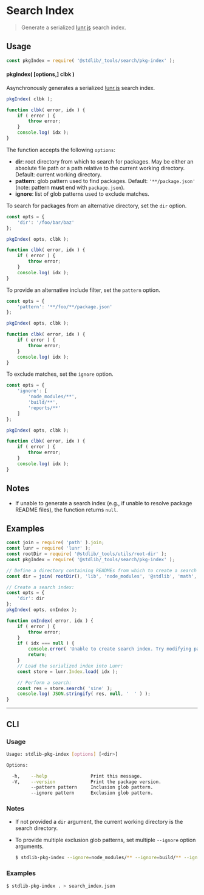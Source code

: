 <!--

@license Apache-2.0

Copyright (c) 2018 The Stdlib Authors.

Licensed under the Apache License, Version 2.0 (the "License");
you may not use this file except in compliance with the License.
You may obtain a copy of the License at

   http://www.apache.org/licenses/LICENSE-2.0

Unless required by applicable law or agreed to in writing, software
distributed under the License is distributed on an "AS IS" BASIS,
WITHOUT WARRANTIES OR CONDITIONS OF ANY KIND, either express or implied.
See the License for the specific language governing permissions and
limitations under the License.

-->

# Search Index

> Generate a serialized [lunr.js][lunr-js] search index.

<section class="usage">

## Usage

```javascript
const pkgIndex = require( '@stdlib/_tools/search/pkg-index' );
```

#### pkgIndex( \[options,] clbk )

Asynchronously generates a serialized [lunr.js][lunr-js] search index.

```javascript
pkgIndex( clbk );

function clbk( error, idx ) {
    if ( error ) {
        throw error;
    }
    console.log( idx );
}
```

The function accepts the following `options`:

-   **dir**: root directory from which to search for packages. May be either an absolute file path or a path relative to the current working directory. Default: current working directory.
-   **pattern**: glob pattern used to find packages. Default: `'**/package.json'` (note: pattern **must** end with `package.json`).
-   **ignore**: list of glob patterns used to exclude matches.

To search for packages from an alternative directory, set the `dir` option.

<!-- run-disable -->

```javascript
const opts = {
    'dir': '/foo/bar/baz'
};

pkgIndex( opts, clbk );

function clbk( error, idx ) {
    if ( error ) {
        throw error;
    }
    console.log( idx );
}
```

To provide an alternative include filter, set the `pattern` option.

<!-- run-disable -->

```javascript
const opts = {
    'pattern': '**/foo/**/package.json'
};

pkgIndex( opts, clbk );

function clbk( error, idx ) {
    if ( error ) {
        throw error;
    }
    console.log( idx );
}
```

To exclude matches, set the `ignore` option.

<!-- run-disable -->

```javascript
const opts = {
    'ignore': [
        'node_modules/**',
        'build/**',
        'reports/**'
    ]
};

pkgIndex( opts, clbk );

function clbk( error, idx ) {
    if ( error ) {
        throw error;
    }
    console.log( idx );
}
```

</section>

<!-- /.usage -->

<section class="notes">

## Notes

-   If unable to generate a search index (e.g., if unable to resolve package README files), the function returns `null`.

</section>

<!-- /.notes -->

<section class="examples">

## Examples

<!-- run-disable -->

<!-- eslint no-undef: "error" -->

<!-- eslint-disable stdlib/no-internal-require -->

```javascript
const join = require( 'path' ).join;
const lunr = require( 'lunr' );
const rootDir = require( '@stdlib/_tools/utils/root-dir' );
const pkgIndex = require( '@stdlib/_tools/search/pkg-index' );

// Define a directory containing READMEs from which to create a search index:
const dir = join( rootDir(), 'lib', 'node_modules', '@stdlib', 'math', 'base', 'special' );

// Create a search index:
const opts = {
    'dir': dir
};
pkgIndex( opts, onIndex );

function onIndex( error, idx ) {
    if ( error ) {
        throw error;
    }
    if ( idx === null ) {
        console.error( 'Unable to create search index. Try modifying package search criteria and trying again.' );
        return;
    }
    // Load the serialized index into Lunr:
    const store = lunr.Index.load( idx );

    // Perform a search:
    const res = store.search( 'sine' );
    console.log( JSON.stringify( res, null, '  ' ) );
}
```

</section>

<!-- /.examples -->

* * *

<section class="cli">

## CLI

<section class="usage">

### Usage

```bash
Usage: stdlib-pkg-index [options] [<dir>]

Options:

  -h,    --help                Print this message.
  -V,    --version             Print the package version.
         --pattern pattern     Inclusion glob pattern.
         --ignore pattern      Exclusion glob pattern.
```

</section>

<!-- /.usage -->

<section class="notes">

### Notes

-   If not provided a `dir` argument, the current working directory is the search directory.

-   To provide multiple exclusion glob patterns, set multiple `--ignore` option arguments.

    ```bash
    $ stdlib-pkg-index --ignore=node_modules/** --ignore=build/** --ignore=reports/**
    ```

</section>

<!-- /.notes -->

<section class="examples">

### Examples

```bash
$ stdlib-pkg-index . > search_index.json
```

</section>

<!-- /.examples -->

</section>

<!-- /.cli -->

<!-- Section for related `stdlib` packages. Do not manually edit this section, as it is automatically populated. -->

<section class="related">

</section>

<!-- /.related -->

<!-- Section for all links. Make sure to keep an empty line after the `section` element and another before the `/section` close. -->

<section class="links">

[lunr-js]: https://lunrjs.com

</section>

<!-- /.links -->
